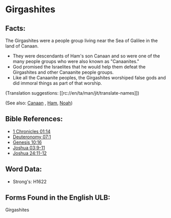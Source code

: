 # Girgashites

## Facts:

The Girgashites were a people group living near the Sea of Galilee in the land of Canaan.

* They were descendants of Ham's son Canaan and so were one of the many people groups who were also known as "Canaanites."
* God promised the Israelites that he would help them defeat the Girgashites and other Canaanite people groups.
* Like all the Canaanite peoples, the Girgashites worshiped false gods and did immoral things as part of that worship.

(Translation suggestions: [[rc://en/ta/man/jit/translate-names]])

(See also: [Canaan](../names/canaan.md) , [Ham](../names/ham.md), [Noah](../names/noah.md))

## Bible References:

* [1 Chronicles 01:14](rc://en/tn/help/1ch/01/14)
* [Deuteronomy 07:1](rc://en/tn/help/deu/07/01)
* [Genesis 10:16](rc://en/tn/help/gen/10/16)
* [Joshua 03:9-11](rc://en/tn/help/jos/03/09)
* [Joshua 24:11-12](rc://en/tn/help/jos/24/11)

## Word Data:

* Strong's: H1622

## Forms Found in the English ULB:

Girgashites
